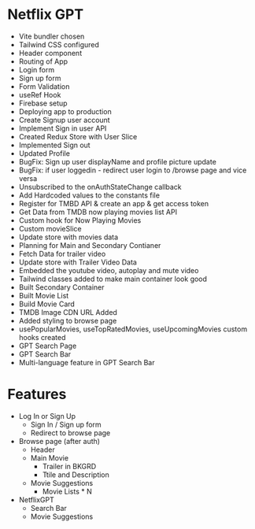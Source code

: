 # Netflix GPT

- Vite bundler chosen
- Tailwind CSS configured
- Header component
- Routing of App
- Login form
- Sign up form
- Form Validation
- useRef Hook
- Firebase setup
- Deploying app to production
- Create Signup user account
- Implement Sign in user API
- Created Redux Store with User Slice
- Implemented Sign out
- Updated Profile
- BugFix: Sign up user displayName and profile picture update
- BugFix: if user loggedin - redirect user login to /browse page and vice versa
- Unsubscribed to the onAuthStateChange callback
- Add Hardcoded values to the constants file
- Register for TMBD API & create an app & get access token
- Get Data from TMDB now playing movies list API
- Custom hook for Now Playing Movies
- Custom movieSlice
- Update store with movies data
- Planning for Main and Secondary Contianer
- Fetch Data for trailer video
- Update store with Trailer Video Data
- Embedded the youtube video, autoplay and mute video
- Tailwind classes added to make main container look good 
- Built Secondary Container
- Built Movie List
- Build Movie Card
- TMDB Image CDN URL Added
- Added styling to browse page
- usePopularMovies, useTopRatedMovies, useUpcomingMovies custom hooks created
- GPT Search Page
- GPT Search Bar
- Multi-language feature in GPT Search Bar


# Features

- Log In or Sign Up
    - Sign In / Sign up form
    - Redirect to browse page
- Browse page (after auth)
    - Header
    - Main Movie
        - Trailer in BKGRD
        - Ttile and Description
    - Movie Suggestions
        - Movie Lists * N
- NetflixGPT
    - Search Bar 
    - Movie Suggestions

